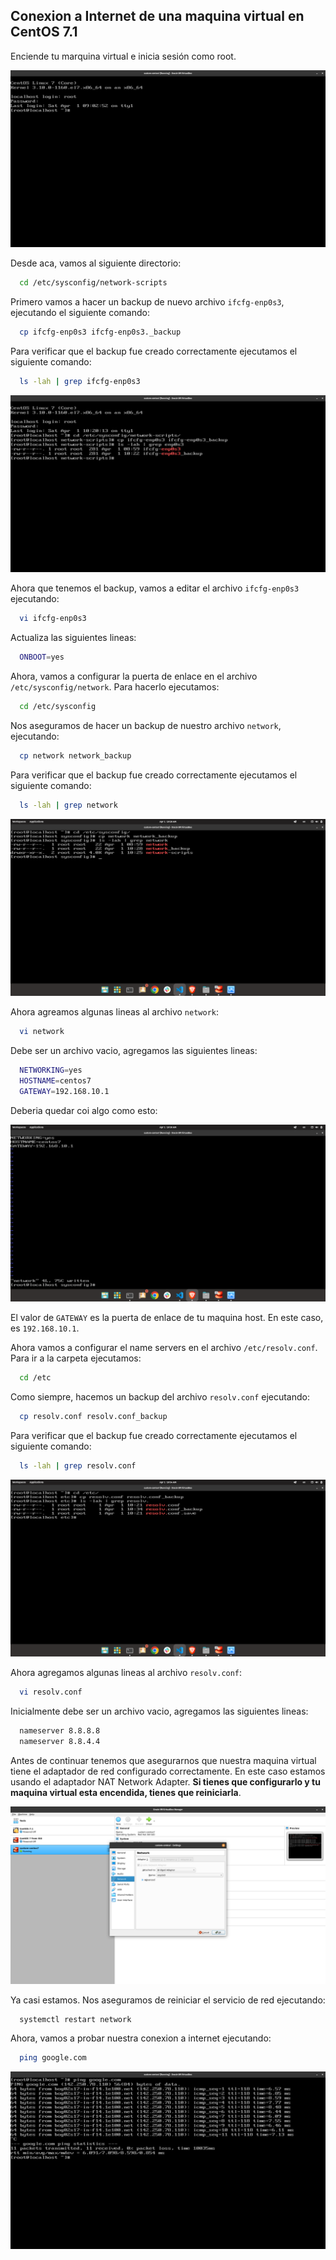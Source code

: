 ## Conexion a Internet de una maquina virtual en CentOS 7.1

Enciende tu marquina virtual e inicia sesión como root.

![login as root](./login.png)

Desde aca, vamos al siguiente directorio:

```bash
  cd /etc/sysconfig/network-scripts
```

Primero vamos a hacer un backup de nuevo archivo `ifcfg-enp0s3`, ejecutando el siguiente comando:

```bash
  cp ifcfg-enp0s3 ifcfg-enp0s3._backup
```

Para verificar que el backup fue creado correctamente ejecutamos el siguiente comando:

```bash
  ls -lah | grep ifcfg-enp0s3
```

![listing file to check if backup was successful](./checking-interface-backup.png)

Ahora que tenemos el backup, vamos a editar el archivo `ifcfg-enp0s3` ejecutando:

```bash
  vi ifcfg-enp0s3
```

Actualiza las siguientes lineas:

```bash
  ONBOOT=yes
```

Ahora, vamos a configurar la puerta de enlace en el archivo `/etc/sysconfig/network`. Para hacerlo ejecutamos:

```bash
  cd /etc/sysconfig
```

Nos aseguramos de hacer un backup de nuestro archivo `network`, ejecutando:

```bash
  cp network network_backup
```

Para verificar que el backup fue creado correctamente ejecutamos el siguiente comando:

```bash
  ls -lah | grep network
```

![listing file to check if backup was successful](./checking-network-backup.png)

Ahora agreamos algunas lineas al archivo `network`:

```bash
  vi network
```

Debe ser un archivo vacio, agregamos las siguientes lineas:

```bash
  NETWORKING=yes
  HOSTNAME=centos7
  GATEWAY=192.168.10.1
```

Deberia quedar coi algo como esto:

![setting up gateway](./setting-gateway.png)

El valor de `GATEWAY` es la puerta de enlace de tu maquina host. En este caso, es `192.168.10.1`.

Ahora vamos a configurar el name servers en el archivo `/etc/resolv.conf`. Para ir a la carpeta ejecutamos:

```bash
  cd /etc
```

Como siempre, hacemos un backup del archivo `resolv.conf` ejecutando:

```bash
  cp resolv.conf resolv.conf_backup
```

Para verificar que el backup fue creado correctamente ejecutamos el siguiente comando:

```bash
  ls -lah | grep resolv.conf
```

![listing file to check if backup was successful](./checking-resolv-backup.png)

Ahora agregamos algunas lineas al archivo `resolv.conf`:

```bash
  vi resolv.conf
```

Inicialmente debe ser un archivo vacio, agregamos las siguientes lineas:

```bash
  nameserver 8.8.8.8
  nameserver 8.8.4.4
```

Antes de continuar tenemos que asegurarnos que nuestra maquina virtual tiene el adaptador de red configurado correctamente. En este caso estamos usando el adaptador NAT Network Adapter. **Si tienes que configurarlo y tu maquina virtual esta encendida, tienes que reiniciarla**.

![Network Adapter](./network-adapter.png)

Ya casi estamos. Nos aseguramos de reiniciar el servicio de red ejecutando:

```bash
  systemctl restart network
```

Ahora, vamos a probar nuestra conexion a internet ejecutando:

```bash
  ping google.com
```

![ping google.com](./checking-connection.png)
